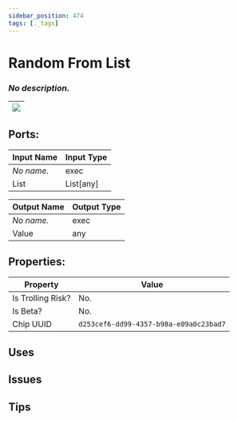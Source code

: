 ```yaml
---
sidebar_position: 474
tags: [._tags]
---
```


# Random From List


### *No description.*

| ![](https://images-ext-2.discordapp.net/external/MPmIaQzlEPmgGWlgi-WxBBXt0Bjv_zWPkg1y1f_sy3s/https/www.recroomcircuits.com/image/circuit/absolute-value?width=206&height=108) |
|-----|

## Ports:

| Input Name | Input Type |
|-----------|-----------|
| *No name.* | exec |
| List | List[any] |

| Output Name | Output Type |
|-----------|-----------|
| *No name.* | exec |
| Value | any |

## Properties:

| Property  | Value |
|-------------------|-----------|
| Is Trolling Risk? | No. |
| Is Beta? | No. |
| Chip UUID | `d253cef6-dd99-4357-b98a-e09a0c23bad7` |

## Uses

## Issues

## Tips